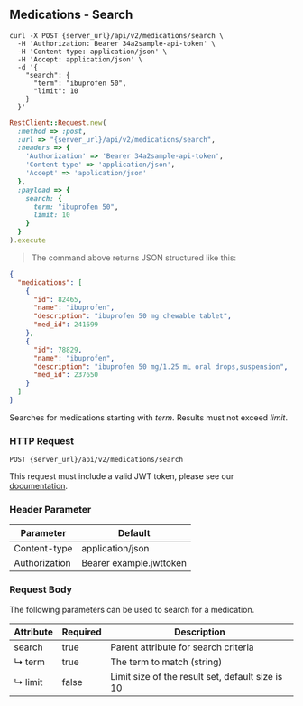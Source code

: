 ## Medications - Search

```shell
curl -X POST {server_url}/api/v2/medications/search \
  -H 'Authorization: Bearer 34a2sample-api-token' \
  -H 'Content-type: application/json' \
  -H 'Accept: application/json' \
  -d '{
    "search": {
      "term": "ibuprofen 50",
      "limit": 10
    }
  }'
```

```ruby
RestClient::Request.new(
  :method => :post,
  :url => "{server_url}/api/v2/medications/search",
  :headers => {
    'Authorization' => 'Bearer 34a2sample-api-token',
    'Content-type' => 'application/json',
    'Accept' => 'application/json'
  },
  :payload => {
    search: {
      term: "ibuprofen 50",
      limit: 10
    }
  }
).execute
```

> The command above returns JSON structured like this:

```json
{
  "medications": [
    {
      "id": 82465,
      "name": "ibuprofen",
      "description": "ibuprofen 50 mg chewable tablet",
      "med_id": 241699
    },
    {
      "id": 78829,
      "name": "ibuprofen",
      "description": "ibuprofen 50 mg/1.25 mL oral drops,suspension",
      "med_id": 237650
    }
  ]
}
```

Searches for medications starting with _term_. Results must not exceed _limit_.


### HTTP Request

`POST {server_url}/api/v2/medications/search`

This request must include a valid JWT token, please see our [documentation](#api-tokens).

### Header Parameter

Parameter    | Default
---------    | -------
Content-type | application/json
Authorization| Bearer example.jwttoken


### Request Body

The following parameters can be used to search for a medication.

Attribute   | Required | Description
----------- | -------- | -----------
search       | true     | Parent attribute for search criteria
↳&nbsp;term  | true     | The term to match (string)
↳&nbsp;limit | false    | Limit size of the result set, default size is 10
